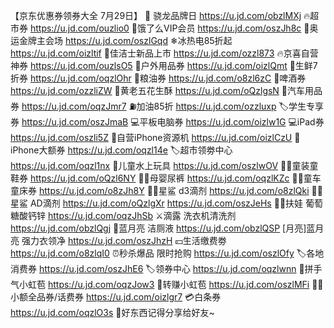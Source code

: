 【京东优惠券领券大全 7月29日】
📱 骁龙品牌日
https://u.jd.com/obzlMXj
🔥超市券
https://u.jd.com/ouzlio0
 🛵饿了么VIP会员
https://u.jd.com/oszJh8c
🏅奥运金牌主会场
https://u.jd.com/oszlGqd
❄冰热电85折起
https://u.jd.com/oizltif
🦷佳洁士新品上市
https://u.jd.com/ozzl873
🔥京喜自营神券
https://u.jd.com/ouzlsO5
🏅户外用品券
https://u.jd.com/oizlQmt
🥩生鲜7折券
https://u.jd.com/oqzlOhr
🍚粮油券
https://u.jd.com/o8zl6zC
🍺啤酒券
https://u.jd.com/ozzliZW
🥜黄老五花生酥
https://u.jd.com/oQzlgsN
🚗汽车用品券
https://u.jd.com/oqzJmr7
⛽加油85折
https://u.jd.com/ozzluxp
🏷学生专享券
https://u.jd.com/oszJmaB
💻平板电脑券
https://u.jd.com/oizlw1G
💻iPad券
https://u.jd.com/oszli5Z
📱自营iPhone资源机
https://u.jd.com/oizlCzU
 iPhone大额券
https://u.jd.com/oqzl14e
🏷超市领劵中心
https://u.jd.com/oqzl1nx
🔫儿童水上玩具
https://u.jd.com/oszlwOV
👶🏻童装童鞋券
https://u.jd.com/oQzl6NY
👶🏻母婴尿裤
https://u.jd.com/oqzlKZc
👶🏻童车童床券
https://u.jd.com/o8zJh8Y
🤰🏻星鲨 d3滴剂
https://u.jd.com/o8zlQki
👶🏻星鲨 AD滴剂
https://u.jd.com/oQzlgXr
https://u.jd.com/oszJeHs
👶🏻扶娃 葡萄糖酸钙锌
https://u.jd.com/oqzJhSb
⚔滴露 洗衣机清洗剂 
https://u.jd.com/obzlQgj
 🚽蓝月亮 洁厕液
https://u.jd.com/obzlQSP
 [月亮]蓝月亮 强力衣领净
https://u.jd.com/oszJhzH
💴生活缴费劵
https://u.jd.com/o8zlqI0
⏰秒杀爆品 限时抢购
https://u.jd.com/oszlOfy
🏷各地消费券
https://u.jd.com/oszJhE6
🏷领券中心
https://u.jd.com/oqzlwnn
🎰拼手气小虹苞
https://u.jd.com/oqzJow3
🧧转赚小虹苞
https://u.jd.com/oszlMFi
👍🏻小额全品券/话费券
https://u.jd.com/oizlgr7
💳白条券
https://u.jd.com/oqzlO3s
🥳好东西记得分享给好友~